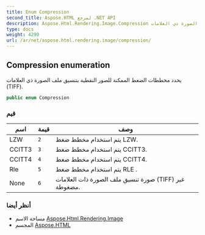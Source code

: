 ```yaml
---
title: Enum Compression
second_title: Aspose.HTML لمرجع .NET API
description: Aspose.Html.Rendering.Image.Compression تعداد. يحدد مخططات الضغط الممكنة للصور النقطية بتنسيق ملف الصورة ذي العلامات TIFF.
type: docs
weight: 4290
url: /ar/net/aspose.html.rendering.image/compression/
---
```

## Compression enumeration

يحدد مخططات الضغط الممكنة للصور النقطية بتنسيق ملف الصورة ذي العلامات (TIFF).

```csharp
public enum Compression
```

### قيم

| اسم | قيمة | وصف |
| --- | --- | --- |
| LZW | `2` | يتم استخدام مخطط ضغط LZW. |
| CCITT3 | `3` | يتم استخدام مخطط ضغط CCITT3. |
| CCITT4 | `4` | يتم استخدام مخطط ضغط CCITT4. |
| Rle | `5` | يتم استخدام مخطط ضغط RLE . |
| None | `6` | صورة تنسيق ملف الصورة ذات العلامات (TIFF) غير مضغوطة. |

### أنظر أيضا

* مساحة الاسم [Aspose.Html.Rendering.Image](../../aspose.html.rendering.image/)
* المجسم [Aspose.HTML](../../)


